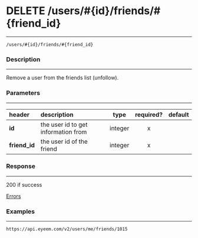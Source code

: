 # DELETE /users/#{id}/friends/#{friend_id} 
***
`/users/#{id}/friends/#{friend_id}`

### Description
***
Remove a user from the friends list (unfollow).

### Parameters
***

|header| description| type |required? |default|
|:---------|:--------------|:----------:|:------------:|:------------:|
|**id**|the user id to get information from|integer|x||
|**friend_id**|the user id of the friend|integer|x||



### Response
***



200 if success

[Errors](../../resources/errors.md#files)

### Examples
***

`https://api.eyeem.com/v2/users/me/friends/1015`



